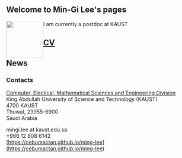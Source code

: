 ## Welcome to Min-Gi Lee's pages
<img src="https://cebumactan.github.io/ming-lee/photo3.png" width="100" style="float: left">
I am currently a postdoc at KAUST

## [CV](https://cebumactan.github.io/ming-lee/CV)

## News

### Contacts
[Computer, Electical, Mathematical Sciences and Engineering Division](https://cemse.kaust.edu.sa/Pages/Home.aspx) <br>
King Abdullah University of Science and Technology (KAUST) <br>
4700 KAUST <br>
Thuwal, 23955-6900 <br>
Saudi Arabia 

mingi.lee at kaust.edu.sa  
+966 12 808 6142  
[https://cebumactan.github.io/ming-lee](https://cebumactan.github.io/ming-lee)
